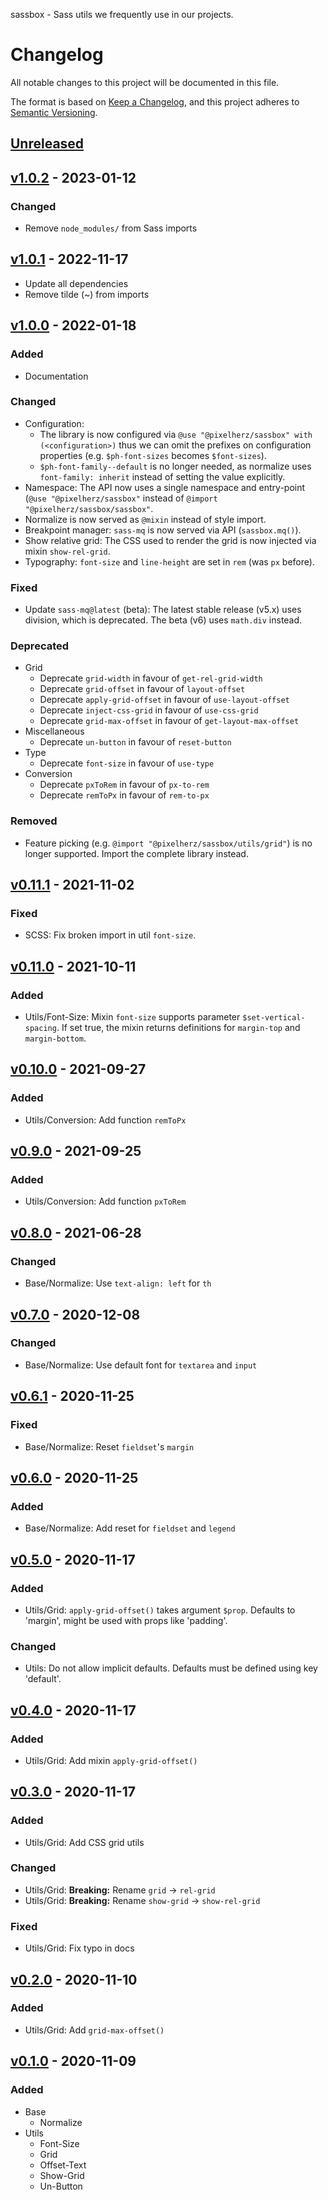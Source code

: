 sassbox - Sass utils we frequently use in our projects.

# Changelog

All notable changes to this project will be documented in this file.

The format is based on [Keep a Changelog](https://keepachangelog.com/en/1.0.0/),
and this project adheres to [Semantic Versioning](https://semver.org/spec/v2.0.0.html).

## [Unreleased]

## [v1.0.2] - 2023-01-12

### Changed

- Remove `node_modules/` from Sass imports

## [v1.0.1] - 2022-11-17

- Update all dependencies
- Remove tilde (~) from imports

## [v1.0.0] - 2022-01-18

### Added

- Documentation

### Changed

- Configuration:
  - The library is now configured via `@use "@pixelherz/sassbox" with (<configuration>)` thus we can omit the prefixes on configuration properties (e.g. `$ph-font-sizes` becomes `$font-sizes`).
  - `$ph-font-family--default` is no longer needed, as normalize uses `font-family: inherit` instead of setting the value explicitly.
- Namespace: The API now uses a single namespace and entry-point (`@use "@pixelherz/sassbox"` instead of `@import "@pixelherz/sassbox/sassbox"`.
- Normalize is now served as `@mixin` instead of style import.
- Breakpoint manager: `sass-mq` is now served via API (`sassbox.mq()`).
- Show relative grid: The CSS used to render the grid is now injected via mixin `show-rel-grid`.
- Typography: `font-size` and `line-height` are set in `rem` (was `px` before).

### Fixed

- Update `sass-mq@latest` (beta): The latest stable release (v5.x) uses division, which is deprecated. The beta (v6) uses `math.div` instead.

### Deprecated

- Grid
  - Deprecate `grid-width` in favour of `get-rel-grid-width`
  - Deprecate `grid-offset` in favour of `layout-offset`
  - Deprecate `apply-grid-offset` in favour of `use-layout-offset`
  - Deprecate `inject-css-grid` in favour of `use-css-grid`
  - Deprecate `grid-max-offset` in favour of `get-layout-max-offset`
- Miscellaneous
  - Deprecate `un-button` in favour of `reset-button`
- Type
  - Deprecate `font-size` in favour of `use-type`
- Conversion
  - Deprecate `pxToRem` in favour of `px-to-rem`
  - Deprecate `remToPx` in favour of `rem-to-px`

### Removed

- Feature picking (e.g. `@import "@pixelherz/sassbox/utils/grid"`) is no longer supported. Import the complete library instead.

## [v0.11.1] - 2021-11-02

### Fixed

- SCSS: Fix broken import in util `font-size`.

## [v0.11.0] - 2021-10-11

### Added

- Utils/Font-Size: Mixin `font-size` supports parameter `$set-vertical-spacing`. If set true, the mixin returns definitions for `margin-top` and `margin-bottom`.

## [v0.10.0] - 2021-09-27

### Added

- Utils/Conversion: Add function `remToPx`

## [v0.9.0] - 2021-09-25

### Added

- Utils/Conversion: Add function `pxToRem`

## [v0.8.0] - 2021-06-28

### Changed

- Base/Normalize: Use `text-align: left` for `th`

## [v0.7.0] - 2020-12-08

### Changed

- Base/Normalize: Use default font for `textarea` and `input`

## [v0.6.1] - 2020-11-25

### Fixed

- Base/Normalize: Reset `fieldset`'s `margin`

## [v0.6.0] - 2020-11-25

### Added

- Base/Normalize: Add reset for `fieldset` and `legend`

## [v0.5.0] - 2020-11-17

### Added

- Utils/Grid: `apply-grid-offset()` takes argument `$prop`. Defaults to 'margin', might be used with props like 'padding'.

### Changed

- Utils: Do not allow implicit defaults. Defaults must be defined using key 'default'.

## [v0.4.0] - 2020-11-17

### Added

- Utils/Grid: Add mixin `apply-grid-offset()`

## [v0.3.0] - 2020-11-17

### Added

- Utils/Grid: Add CSS grid utils

### Changed

- Utils/Grid: **Breaking:** Rename `grid` → `rel-grid`
- Utils/Grid: **Breaking:** Rename `show-grid` → `show-rel-grid`

### Fixed

- Utils/Grid: Fix typo in docs

## [v0.2.0] - 2020-11-10

### Added

- Utils/Grid: Add `grid-max-offset()`

## [v0.1.0] - 2020-11-09

### Added

- Base
  - Normalize
- Utils
  - Font-Size
  - Grid
  - Offset-Text
  - Show-Grid
  - Un-Button

[unreleased]: https://github.com/Pixelherz/sassbox/compare/v1.0.2...HEAD
[v1.0.2]: https://github.com/Pixelherz/sassbox/compare/v1.0.1...v1.0.2
[v1.0.1]: https://github.com/Pixelherz/sassbox/compare/v1.0.0...v1.0.1
[v1.0.0]: https://github.com/Pixelherz/sassbox/compare/v0.11.1...v1.0.0
[v0.11.1]: https://github.com/Pixelherz/sassbox/compare/v0.11.0...v0.11.1
[v0.11.0]: https://github.com/Pixelherz/sassbox/compare/v0.10.0...v0.11.0
[v0.10.0]: https://github.com/Pixelherz/sassbox/compare/v0.9.0...v0.10.0
[v0.9.0]: https://github.com/Pixelherz/sassbox/compare/v0.8.0...v0.9.0
[v0.8.0]: https://github.com/Pixelherz/sassbox/compare/v0.7.0...v0.8.0
[v0.7.0]: https://github.com/Pixelherz/sassbox/compare/v0.6.1...v0.7.0
[v0.6.1]: https://github.com/Pixelherz/sassbox/compare/v0.6.0...v0.6.1
[v0.6.0]: https://github.com/Pixelherz/sassbox/compare/v0.5.0...v0.6.0
[v0.5.0]: https://github.com/Pixelherz/sassbox/compare/v0.4.0...v0.5.0
[v0.4.0]: https://github.com/Pixelherz/sassbox/compare/v0.3.0...v0.4.0
[v0.3.0]: https://github.com/Pixelherz/sassbox/compare/v0.2.0...v0.3.0
[v0.2.0]: https://github.com/Pixelherz/sassbox/compare/v0.1.0...v0.2.0
[v0.1.0]: https://github.com/Pixelherz/sassbox/releases/tag/v0.1.0
